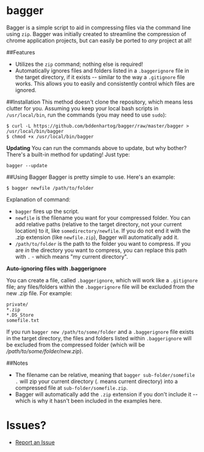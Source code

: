 bagger
======

Bagger is a simple script to aid in compressing files via the command line using `zip`. Bagger was initially created to streamline the compression of chrome application projects, but can easily be ported to _any_ project at all!

##Features
- Utilizes the `zip` command; nothing else is required!
- Automatically ignores files and folders listed in a `.baggerignore` file in the target directory, if it exists -- similar to the way a `.gitignore` file works. This allows you to easily and consistently control which files are ignored.


##Installation
This method doesn't clone the repository, which means less clutter for you. Assuming you keep your local bash scripts in `/usr/local/bin`, run the commands (you may need to use `sudo`):

    $ curl -L https://github.com/bddenhartog/bagger/raw/master/bagger > /usr/local/bin/bagger
    $ chmod +x /usr/local/bin/bagger

__Updating__
You can run the commands above to update, but why bother? There's a built-in method for updating! Just type:

`bagger --update`

##Using Bagger
Bagger is pretty simple to use. Here's an example:
    
    $ bagger newfile /path/to/folder

Explanation of command:
- `bagger` fires up the script.
- `newfile` is the filename you want for your compressed folder. You can add relative paths (relative to the target directory, not your current location) to it, like `somedirectory/newfile`. If you do not end it with the .zip extension (like `newfile.zip`), Bagger will automatically add it.
- `/path/to/folder` is the path to the folder you want to compress. If you are _in_ the directory you want to compress, you can replace this path with `.` - which means "my current directory".

__Auto-ignoring files with .baggerignore__

You can create a file, called `.baggerignore`, which will work like a `.gitignore` file; any files/folders within the `.baggerignore` file will be excluded from the new .zip file. For example:
    
    private/
    *.zip
    *.DS_Store
    somefile.txt

If you run `bagger new /path/to/some/folder` and a `.baggerignore` file exists in the target directory, the files and folders listed within `.baggerignore` will be excluded from the compressed folder (which will be _/path/to/some/folder/new.zip_).

##Notes
- The filename can be relative, meaning that `bagger sub-folder/somefile .` will zip your current directory (. means current directory) into a compressed file at `sub-folder/somefile.zip`.
- Bagger will automatically add the `.zip` extension if you don't include it -- which is why it hasn't been included in the examples here.

Issues?
=======
- [Report an Issue](https://github.com/bddenhartog/bagger/issues)
